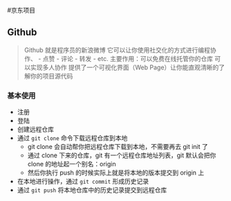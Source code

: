#京东项目
## Github
> Github 就是程序员的新浪微博
> 它可以让你使用社交化的方式进行编程协作、
>     - 点赞
>     - 评论
>     - 转发
>     - etc.
> 主要作用：可以免费在线托管你的仓库
> 可以实现多人协作
> 提供了一个可视化界面（Web Page）让你能直观清晰的了解你的项目源代码

### 基本使用
- 注册
- 登陆
- 创建远程仓库
- 通过 `git clone` 命令下载远程仓库到本地
  + git clone 会自动帮你把远程仓库下载到本地，不需要再去 git init 了
  + 通过 clone 下来的仓库，git 有一个远程仓库地址列表，git 默认会把你 clone 的地址起一个别名：origin
  + 然后你执行 push 的时候实际上就是将本地的版本提交到 origin 上
- 在本地进行操作，通过 `git commit` 形成历史记录
- 通过 `git push` 将本地仓库中的历史记录提交到远程仓库